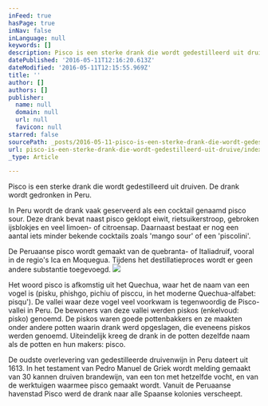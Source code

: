 ```yaml
---
inFeed: true
hasPage: true
inNav: false
inLanguage: null
keywords: []
description: Pisco is een sterke drank die wordt gedestilleerd uit druiven. De drank wordt gedronken in Peru.
datePublished: '2016-05-11T12:16:20.613Z'
dateModified: '2016-05-11T12:15:55.969Z'
title: ''
author: []
authors: []
publisher:
  name: null
  domain: null
  url: null
  favicon: null
starred: false
sourcePath: _posts/2016-05-11-pisco-is-een-sterke-drank-die-wordt-gedestilleerd-uit-druive.md
url: pisco-is-een-sterke-drank-die-wordt-gedestilleerd-uit-druive/index.html
_type: Article

---
```

Pisco is een sterke drank die wordt gedestilleerd uit druiven. De drank wordt gedronken in Peru.

In Peru wordt de drank vaak geserveerd als een cocktail genaamd pisco sour. Deze drank bevat naast pisco geklopt eiwit, rietsuikerstroop, gebroken ijsblokjes en veel limoen- of citroensap. Daarnaast bestaat er nog een aantal iets minder bekende cocktails zoals 'mango sour' of een 'piscolini'.

De Peruaanse pisco wordt gemaakt van de quebranta- of Italiadruif, vooral in de regio's Ica en Moquegua. Tijdens het destillatieproces wordt er geen andere substantie toegevoegd.
![](https://the-grid-user-content.s3-us-west-2.amazonaws.com/bb4dd9c0-73d6-4ba0-993b-0c52b7daadca.jpg)

Het woord pisco is afkomstig uit het Quechua, waar het de naam van een vogel is (pisku, phishgo, pichiu of pisccu, in het moderne Quechua-alfabet: pisqu'). De vallei waar deze vogel veel voorkwam is tegenwoordig de Pisco-vallei in Peru. De bewoners van deze vallei werden piskos (enkelvoud: pisko) genoemd. De piskos waren goede pottenbakkers en ze maakten onder andere potten waarin drank werd opgeslagen, die eveneens piskos werden genoemd. Uiteindelijk kreeg de drank in de potten dezelfde naam als de potten en hun makers: pisco.

De oudste overlevering van gedestilleerde druivenwijn in Peru dateert uit 1613\. In het testament van Pedro Manuel de Griek wordt melding gemaakt van 30 kannen druiven brandewijn, van een ton met hetzelfde vocht, en van de werktuigen waarmee pisco gemaakt wordt. Vanuit de Peruaanse havenstad Pisco werd de drank naar alle Spaanse kolonies verscheept.